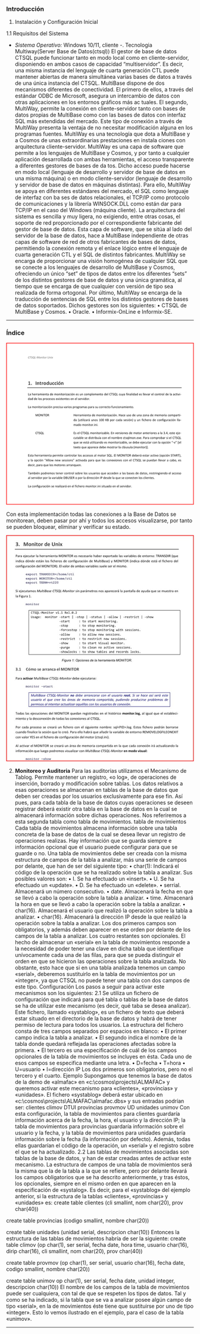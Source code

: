 ### **Introducción**

1. Instalación y Configuración Inicial

1.1 Requisitos del Sistema

- *Sistema Operativo:* Windows 10/11, cliente
-. Tecnologia Multiway(Server Base de Datos(ctsql))
El gestor de base de datos CTSQL puede funcionar tanto en modo local como en cliente-servidor, disponiendo en ambos casos de capacidad “multiservidor”. 
Es decir, una misma instancia del lenguaje de cuarta generación CTL puede mantener abiertas de manera simultánea varias bases de datos a través de una única instancia del CTSQL. 
MultiBase dispone de dos mecanismos diferentes de conectividad. El primero de ellos, a través del estándar ODBC de Microsoft, asegura un intercambio de datos con otras aplicaciones en los entornos gráficos más ac tuales. 
El segundo, MultiWay, permite la conexión en cliente-servidor tanto con bases de datos propias de MultiBase como con las bases de datos con interfaz SQL más extendidas del mercado. 
Este tipo de conexión a través de MultiWay presenta la ventaja de no necesitar modificación alguna en los programas fuentes. 
MultiWay es una tecnología que dota a MultiBase y a Cosmos de unas extraordinarias prestaciones en instala ciones con arquitectura cliente-servidor. 
MultiWay es una capa de software que permite a los lenguajes de MultiBase y Cosmos, y por tanto a cualquier aplicación desarrollada con ambas herramientas, el acceso transparente a diferentes gestores de bases de da tos.
Dicho acceso puede hacerse en modo local (lenguaje de desarrollo y servidor de base de datos en una misma máquina) o en modo cliente-servidor (lenguaje de desarrollo y servidor de base de datos en máquinas distintas). 
Para ello, MultiWay se apoya en diferentes estándares del mercado, el SQL como lenguaje de interfaz con ba ses de datos relacionales, el TCP/IP 
como protocolo de comunicaciones y la librería WINSOCK.DLL como están dar para TCP/IP en el caso del Windows (máquina cliente). 
La arquitectura del sistema es sencilla y muy ligera, no exigiendo, entre otras cosas, el soporte de red proporcionado por el correspondiente fabricante del gestor de base de datos. 
Esta capa de software, que se sitúa al lado del servidor de la base de datos, hace a MultiBase independiente de otras capas de software de red de otros fabricantes de bases de datos, 
permitiendo la conexión remota y el enlace lógico entre el lenguaje de cuarta generación CTL y el SQL de distintos fabricantes. 
MultiWay se encarga de proporcionar una visión homogénea de cualquier SQL que se conecte a los lenguajes de desarrollo de MultiBase y Cosmos, ofreciendo un único “set” de tipos de datos entre los diferentes “sets” de los distintos 
gestores de base de datos y una única gramática, al tiempo que se encarga de que cualquier con versión de tipo sea realizada de forma ortogonal. 
Por último, MultiWay se encarga de la traducción de sentencias de SQL entre los distintos gestores de bases de datos soportados. Dichos gestores son los siguientes: • CTSQL de MultiBase y Cosmos. • Oracle. • Informix-OnLine e Informix-SE.

---

### **Índice**

![Instalacion](Imagenes/imageninstall1.jpg)

Con esta implementación todas las conexiones a la Base de Datos se monitorean, deben pasar por ahí y todos los  accesos visualizarse, por tanto se pueden bloquear, eliminar y verificar su estado.

![Instalacion](Imagenes/imageninstall2.jpg)



2. **Monitoreo y Auditoria** 
Para las auditorias utilizamos el Mecanismo de Tablog.
Permite mantener un registro, «o log», de operaciones de inserción, borrado y modificación sobre tablas. Los datos relativos a esas operaciones se almacenan en tablas de la base de datos que deben ser creadas por los usuarios exclusivamente para ese fin.
Así pues, para cada tabla de la base de datos cuyas operaciones se deseen registrar deberá existir otra tabla en la base de datos en la cual se almacenará información sobre dichas operaciones. Nos referiremos a esta segunda tabla como tabla de movimientos.
tabla de movimientos
Cada tabla de movimientos almacena información sobre una tabla concreta de la base de datos de la cual se desea llevar un registro de operaciones realizas. Hay información que se guarda siempre e información opcional que el usuario puede configurar para que se guarde o no.
Una tabla de movimientos debe ser creada con la misma estructura de campos de la tabla a analizar, más una serie de campos por delante, que han de ser del siguiente tipo:
•	char(1): Indicará el código de la operación que se ha realizado sobre la tabla a analizar. Sus posibles valores son:
•	I. Se ha efectuado un «insert».
•	U. Se ha efectuado un «update».
•	D. Se ha efectuado un «delete».
•	serrial. Almacenará un número consecutivo.
•	date. Almacenará la fecha en que se llevó a cabo la operación sobre la tabla a analizar.
•	time. Almacenará la hora en que se llevó a cabo la operación sobre la tabla a analizar.
•	char(16). Almacenará el usuario que realizó la operación sobre la tabla a analizar.
•	char(16). Almacenará la dirección IP desde la que realizó la operación sobre la tabla a analizar.
Los dos primeros campos son obligatorios, y además deben aparecer en ese orden por delante de los campos de la tabla a analizar. Los cuatro restantes son opcionales.
El hecho de almacenar un «serial» en la tabla de movimientos responde a la necesidad de poder tener una clave en dicha tabla que identifique unívocamente cada una de las filas, para que se pueda distinguir el orden en que se hicieron las operaciones sobre la tabla analizada. No obstante, esto hace que si en una tabla analizada tenemos un campo «serial», deberemos sustituirlo en la tabla de movimientos por un «integer», ya que  CTSQL no puede tener una tabla con dos campos de este tipo.
Configuración
Los pasos a seguir para activar este mecanismos son los siguientes:
2.1	Se utiliza un fichero de configuración que indicará para qué tabla o tablas de la base de datos se ha de utilizar este mecanismo (es decir, qué taba se desea analizar). Este fichero, llamado «systablog», es un fichero de texto que deberá estar situado en el directorio de la base de datos y habrá de tener permiso de lectura para todos los usuarios.
La estructura del fichero consta de tres campos separados por espacios en blanco:
•	El primer campo indica la tabla a analizar.
•	El segundo indica el nombre de la tabla donde quedará reflejada las operaciones afectadas sobre la primera.
•	El tercero es una especificación de cuál de los campos opcionales de la tabla de movimientos se incluyes en ésta. Cada uno de esos campos se especifica mediante una letra.
•	D=fecha
•	T=hora
•	U=usuario
•	I=dirección IP
Los dos primeros son obligatorios, pero no el tercero y el cuarto.
Ejemplo
Supongamos que tenemos la base de datos de la demo de «almafac» en «c:\cosmos\projects\ALMAFAC» y queremos activar este mecanismo para «clientes», «provincias» y «unidades». El fichero «systablog» deberá estar ubicado en «c:\cosmos\projects\ALMAFAC\almafac.dbs» y sus entradas podrían ser:
clientes climov DTUI
provincias provmov UD
unidades unimov
Con esta configuración, la tabla de movimientos para clientes guardaría información acerca de la fecha, la hora, el usuario y la dirección IP; la tabla de movimientos para provincias guardaría información sobre el usuario y la fecha, y la tabla de movimientos para unidades guardaría información sobre la fecha (la información por defecto). Además, todas ellas guardarían el código de la operación, un «serial» y el registro sobre el que se ha actualizado.
2.2	Las tablas de movimientos asociadas son tablas de la base de datos, y han de estar creadas antes de activar este mecanismo. La estructura de campos de una tabla de movimientos será la misma que la de la tabla a la que se refiere, pero por delante llevará los campos obligatorios que se ha descrito anteriormente, y tras éstos, los opcionales, siempre en el mismo orden en que aparecen en la especificación de «systalog». Es decir, para el «systablog» del ejemplo anterior, si la estructura de la tablas «clientes», «provincias» y «unidades» es:
create table clientes
(cli smallint, 
nom char(20), 
prov char(40))
 
 
create table provincias
(codigo smallint, 
nombre char(20))
 
create table unidades
(unidad serial, 
descripcion char(10))
Entonces la estructura de las tablas de movimientos habría de ser la siguiente:
create table climov
(op char(1),
ser serial,
fecha date,
hora time,
usuario char(16),
dirip char(16),
cli smallint, nom char(20), prov char(40))
 
create table provmov
(op char(1),
ser serial,
usuario char(16),
fecha date,
codigo smallint, nombre char(20))
 
create table unimov
op char(1),
ser serial,
fecha date,
unidad integer, descripcion char(10))
El nombre de los campos de la tabla de movimientos puede ser cualquiera, con tal de que se respeten los tipos de datos.
Tal y como se ha indicado, si la tabla que se va a analizar posee algún campo de tipo «serial», en la de movimientos éste tiene que sustituirse por uno de tipo «integer». Esto lo vemos ilustrado en el ejemplo, para el caso de la tabla «unimov».


---

